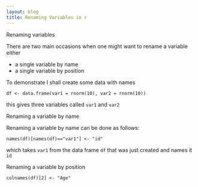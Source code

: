 ```yaml
---
layout: blog
title: Renaming Variables in r
---
```


Renaming variables

There are two main occasions when one might want to rename a variable either
- a single variable by name
- a single variable by position

To demonstrate I shall create some data with names

```{r}
df <- data.frame(var1 = rnorm(10), var2 = rnorm(10))
```
this gives three variables called `var1` and `var2`

Renaming a variable by name 

Renaming a variable by name can be done as follows:
```{r}
names(df)[names(df)=="var1"] <- "id"
```
which takes `var1` from the data frame `df` that was just created and names it `id`

Renaming a variable by position

```{r}
colnames(df)[2] <- "Age"
```
